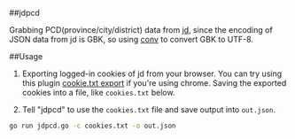 ##jdpcd

Grabbing PCD(province/city/district) data from [jd](http://www.jd.com/), since the encoding of JSON data from
jd is GBK, so using [conv](https://github.com/mconintet/conv) to convert GBK to UTF-8.

##Usage

1. Exporting logged-in cookies of jd from your browser. You can try using this plugin [cookie.txt export](https://chrome.google.com/webstore/detail/cookietxt-export/lopabhfecdfhgogdbojmaicoicjekelh) if you're using chrome.
Saving the exported cookies into a file, like `cookies.txt` below.

2. Tell "jdpcd" to use the `cookies.txt` file and save output into `out.json`.
```bash
go run jdpcd.go -c cookies.txt -o out.json
```
